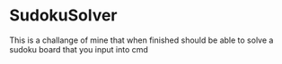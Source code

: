 # SudokuSolver
This is a challange of mine that when finished should be able to solve a sudoku board that you input into cmd
